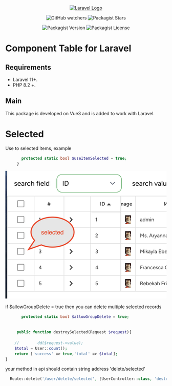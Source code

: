 <p align="center"><a href="https://laravel.com" target="_blank"><img src="https://raw.githubusercontent.com/laravel/art/master/logo-lockup/5%20SVG/2%20CMYK/1%20Full%20Color/laravel-logolockup-cmyk-red.svg" width="400" alt="Laravel Logo"></a></p>

<p align="center">

<div style="text-align: center;">

![GitHub watchers](https://img.shields.io/github/watchers/kovyakin/components)
![Packagist Stars](https://img.shields.io/packagist/stars/kovyakin/components)

![Packagist Version](https://img.shields.io/packagist/v/kovyakin/components)
![Packagist License](https://img.shields.io/packagist/l/kovyakin/components)

</div>

# Component Table for Laravel

## Requirements

- Laravel 11+.
- PHP 8.2 +.

## Main

This package is developed on Vue3 
and is added to work with Laravel.

# Selected

Use to selected items, example

```php
       protected static bool $useItemSelected = true;
     }
```

<img src="https://github.com/kovyakin/components/blob/master/docs/images/5.png" alt="image">

if $allowGroupDelete = true then you can delete multiple selected records

```php
       protected static bool $allowGroupDelete = true;
     
```

```php
     public function destroySelected(Request $request){

    //        dd($request->value);
    $total = User::count();
    return ['success' => true,'total' => $total];
}
```

your method in api should contain string address 'delete/selected'

```php
  Route::delete('/user/delete/selected', [UserController::class, 'destroySelected']);
```


